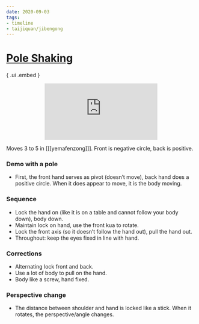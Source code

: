 ```yaml
---
date: 2020-09-03
tags:
- timeline
- taijiquan/jibengong
---
```


# [Pole Shaking](http://practicalmethod.com/2020/09/chen-zhonghua-online-lesson-sept-3-2020-online-video-purchase/)

{ .ui .embed }
<div style="text-align: center;"><iframe src="https://www.youtube.com/embed/NeJBB3LGs1o" frameborder="0" allow="accelerometer; autoplay; encrypted-media; gyroscope; picture-in-picture" allowfullscreen></iframe></div>

Moves 3 to 5 in [[[yemafenzong]]]. Front is negative circle, back is positive.

### Demo with a pole
* First, the front hand serves as pivot (doesn’t move), back hand does a positive circle. When it does appear to move, it is the body moving.

### Sequence
* Lock the hand on (like it is on a table and cannot follow your body down), body down.
* Maintain lock on hand, use the front kua to rotate.
* Lock the front axis (so it doesn’t follow the hand out), pull the hand out.
* Throughout: keep the eyes fixed in line with hand.

### Corrections
* Alternating lock front and back.
* Use a lot of body to pull on the hand.
* Body like a screw, hand fixed.

### Perspective change
* The distance between shoulder and hand is locked like a stick. When it rotates, the perspective/angle changes.
